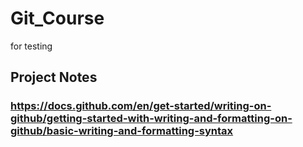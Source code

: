 # Git_Course
for testing 

## Project Notes


### https://docs.github.com/en/get-started/writing-on-github/getting-started-with-writing-and-formatting-on-github/basic-writing-and-formatting-syntax
